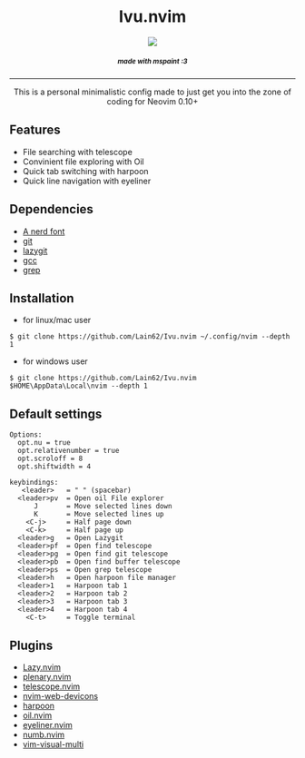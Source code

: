 <h1 align="center"> Ivu.nvim </h1>
<p align="center"><img src="./pictures/Logo.png"></p>
<h5 align="center"><sub>made with mspaint :3</sub></h5>

---

<p align="center">This is a personal minimalistic config made to just get you into the zone of coding  
for Neovim 0.10+ </p> 
<h2>Features </h2>
<ul>
  <li>File searching with telescope</li>
  <li>Convinient file exploring with Oil</li>
  <li>Quick tab switching with harpoon</li>
  <li>Quick line navigation with eyeliner</li>
</ul>

## **Dependencies**
- [A nerd font](https://www.nerdfonts.com/)
- [git](https://git-scm.com/)
- [lazygit](https://github.com/jesseduffield/lazygit)
- [gcc](https://gcc.gnu.org/)
- [grep]()


## **Installation**
- for linux/mac user  
```
$ git clone https://github.com/Lain62/Ivu.nvim ~/.config/nvim --depth 1
```
   
- for windows user
```
$ git clone https://github.com/Lain62/Ivu.nvim $HOME\AppData\Local\nvim --depth 1
```

## **Default settings**
```
Options:
  opt.nu = true
  opt.relativenumber = true
  opt.scroloff = 8
  opt.shiftwidth = 4

keybindings:
   <leader>   = " " (spacebar)
  <leader>pv  = Open oil File explorer
      J       = Move selected lines down
      K       = Move selected lines up
    <C-j>     = Half page down
    <C-k>     = Half page up
  <leader>g   = Open Lazygit
  <leader>pf  = Open find telescope
  <leader>pg  = Open find git telescope
  <leader>pb  = Open find buffer telescope
  <leader>ps  = Open grep telescope
  <leader>h   = Open harpoon file manager
  <leader>1   = Harpoon tab 1
  <leader>2   = Harpoon tab 2
  <leader>3   = Harpoon tab 3
  <leader>4   = Harpoon tab 4
    <C-t>     = Toggle terminal
```

## **Plugins**
- [Lazy.nvim](https://github.com/folke/lazy.nvim)
- [plenary.nvim](https://github.com/nvim-lua/plenary.nvim)
- [telescope.nvim](https://github.com/nvim-telescope/telescope.nvim)
- [nvim-web-devicons](https://github.com/nvim-tree/nvim-web-devicons)
- [harpoon](https://github.com/ThePrimeagen/harpoon)
- [oil.nvim](https://github.com/stevearc/oil.nvim)
- [eyeliner.nvim](https://github.com/jinh0/eyeliner.nvim)
- [numb.nvim](https://github.com/nacro90/numb.nvim)
- [vim-visual-multi](https://github.com/mg979/vim-visual-multi)
